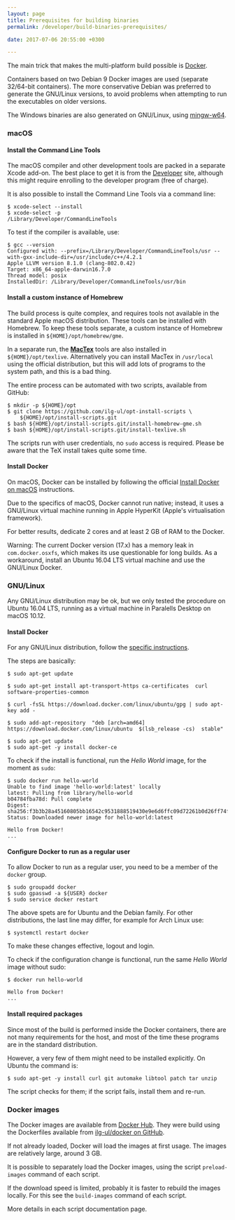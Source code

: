 ```yaml
---
layout: page
title: Prerequisites for building binaries
permalink: /developer/build-binaries-prerequisites/

date: 2017-07-06 20:55:00 +0300

---
```


The main trick that makes the multi-platform build possible is [Docker](https://www.docker.com).

Containers based on two Debian 9 Docker images are used (separate 32/64-bit containers). The more conservative Debian was preferred to generate the GNU/Linux versions, to avoid problems when attempting to run the executables on older versions.

The Windows binaries are also generated on GNU/Linux, using [mingw-w64](http://mingw-w64.org).

### macOS

#### Install the Command Line Tools

The macOS compiler and other development tools are packed in a separate Xcode add-on. The best place to get it is from the [Developer](https://developer.apple.com/xcode/downloads/) site, although this might require enrolling to the developer program (free of charge).

It is also possible to install the Command Line Tools via a command line:

```console
$ xcode-select --install
$ xcode-select -p
/Library/Developer/CommandLineTools
```

To test if the compiler is available, use:

```console
$ gcc --version
Configured with: --prefix=/Library/Developer/CommandLineTools/usr --with-gxx-include-dir=/usr/include/c++/4.2.1
Apple LLVM version 8.1.0 (clang-802.0.42)
Target: x86_64-apple-darwin16.7.0
Thread model: posix
InstalledDir: /Library/Developer/CommandLineTools/usr/bin
```

#### Install a custom instance of Homebrew

The build process is quite complex, and requires tools not available in the standard Apple macOS distribution. These tools can be installed with Homebrew. To keep these tools separate, a custom instance of Homebrew is installed in `${HOME}/opt/homebrew/gme`. 

In a separate run, the **[MacTex](http://www.tug.org/mactex/)** tools are also installed in `${HOME}/opt/texlive`. Alternatively you can install MacTex in `/usr/local` using the official distribution, but this will add lots of programs to the system path, and this is a bad thing.

The entire process can be automated with two scripts, available from GitHub:

```
$ mkdir -p ${HOME}/opt
$ git clone https://github.com/ilg-ul/opt-install-scripts \
    ${HOME}/opt/install-scripts.git
$ bash ${HOME}/opt/install-scripts.git/install-homebrew-gme.sh
$ bash ${HOME}/opt/install-scripts.git/install-texlive.sh
```

The scripts run with user credentials, no `sudo` access is required. Please be aware that the TeX install takes quite some time.

#### Install Docker

On macOS, Docker can be installed by following the official [Install Docker on macOS](https://docs.docker.com/docker-for-mac/install/) instructions.

Due to the specifics of macOS, Docker cannot run native; instead, it uses a GNU/Linux virtual machine running in Apple HyperKit (Apple's virtualisation framework).

For better results, dedicate 2 cores and at least 2 GB of RAM to the Docker.

Warning: The current Docker version (17.x) has a memory leak in `com.docker.osxfs`, which makes its use questionable for long builds. As a workaround, install an Ubuntu 16.04 LTS virtual machine and use the GNU/Linux Docker.

### GNU/Linux

Any GNU/Linux distribution may be ok, but we only tested the procedure on Ubuntu 16.04 LTS, running as a virtual machine in Paralells Desktop on macOS 10.12.

#### Install Docker

For any GNU/Linux distribution, follow the [specific instructions](https://docs.docker.com/engine/installation/linux/docker-ce/ubuntu/#install-using-the-repository).

The steps are basically:

```console
$ sudo apt-get update

$ sudo apt-get install apt-transport-https ca-certificates  curl software-properties-common

$ curl -fsSL https://download.docker.com/linux/ubuntu/gpg | sudo apt-key add -

$ sudo add-apt-repository  "deb [arch=amd64] https://download.docker.com/linux/ubuntu  $(lsb_release -cs)  stable"

$ sudo apt-get update
$ sudo apt-get -y install docker-ce
```

To check if the install is functional, run the _Hello World_ image, for the moment as `sudo`:

```console
$ sudo docker run hello-world
Unable to find image 'hello-world:latest' locally
latest: Pulling from library/hello-world
b04784fba78d: Pull complete 
Digest: sha256:f3b3b28a45160805bb16542c9531888519430e9e6d6ffc09d72261b0d26ff74f
Status: Downloaded newer image for hello-world:latest

Hello from Docker!
...
```

#### Configure Docker to run as a regular user

To allow Docker to run as a regular user, you need to be a member of the `docker` group.

```console
$ sudo groupadd docker
$ sudo gpasswd -a ${USER} docker
$ sudo service docker restart
```

The above spets are for Ubuntu and the Debian family. For other distributions, the last line may differ, for example for Arch Linux use:

```console
$ systemctl restart docker
```

To make these changes effective, logout and login.

To check if the configuration change is functional, run the same _Hello World_ image without sudo:

```console
$ docker run hello-world

Hello from Docker!
...
```

#### Install required packages

Since most of the build is performed inside the Docker containers, there are not many requirements for the host, and most of the time these programs are in the standard distribution.

However, a very few of them might need to be installed explicitly. On Ubuntu the command is:

```console
$ sudo apt-get -y install curl git automake libtool patch tar unzip
```

The script checks for them; if the script fails, install them and re-run.

### Docker images

The Docker images are available from [Docker Hub](https://hub.docker.com/u/ilegeul/). They were build using the Dockerfiles available from [ilg-ul/docker on GitHub](https://github.com/ilg-ul/docker).

If not already loaded, Docker will load the images at first usage. The images are relatively large, around 3 GB.

It is possible to separately load the Docker images, using the script `preload-images` command of each script.

If the download speed is limited, probably it is faster to rebuild the images locally. For this see the `build-images` command of each script.

More details in each script documentation page.
